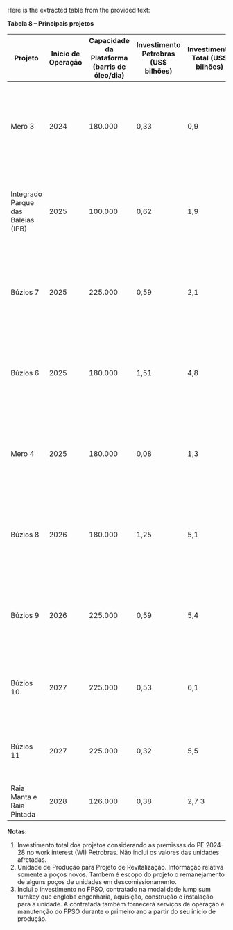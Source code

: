Here is the extracted table from the provided text:

**Tabela 8 – Principais projetos**

| Projeto               | Início de Operação | Capacidade da Plataforma (barris de óleo/dia) | Investimento Petrobras (US$ bilhões) | Investimento Total (US$ bilhões) | Parcela da Petrobras | Status                                                                 |
|----------------------|--------------------|------------------------------------------------|--------------------------------------|----------------------------------|----------------------|------------------------------------------------------------------------|
| Mero 3               | 2024               | 180.000                                        | 0,33                                 | 0,9                              | 38,6%                | Projeto em fase de execução com UEP em navegação para o Brasil. 11 poços perfurados e 10 completados. |
| Integrado Parque das Baleias (IPB) | 2025               | 100.000                                        | 0,62                                 | 1,9                              | 100%                 | Projeto em fase de execução com UEP em construção. 3 poços perfurados e 2 completados.² |
| Búzios 7             | 2025               | 225.000                                        | 0,59                                 | 2,1                              | 88,99%               | Projeto em fase de execução com UEP em construção. 7 poços perfurados e 5 completados. |
| Búzios 6             | 2025               | 180.000                                        | 1,51                                 | 4,8                              | 88,99%               | Projeto em fase de execução com UEP em construção. 5 poços perfurados e 3 completados. |
| Mero 4               | 2025               | 180.000                                        | 0,08                                 | 1,3                              | 38,6%                | Projeto em fase de execução com UEP em construção. 6 poços perfurados e 2 completados. |
| Búzios 8             | 2026               | 180.000                                        | 1,25                                 | 5,1                              | 88,99%               | Projeto em fase de execução com UEP em construção. 8 poços perfurados e 2 completados. |
| Búzios 9             | 2026               | 225.000                                        | 0,59                                 | 5,4                              | 88,99%               | Projeto em fase de execução com UEP em construção. 2 poços perfurados e 2 completados. |
| Búzios 10            | 2027               | 225.000                                        | 0,53                                 | 6,1                              | 88,99%               | Projeto em fase de execução com UEP em construção. 1 poço perfurado. |
| Búzios 11            | 2027               | 225.000                                        | 0,32                                 | 5,5                              | 88,99%               | Projeto em fase de execução com UEP em construção. 2 poços perfurados. |
| Raia Manta e Raia Pintada | 2028               | 126.000                                        | 0,38                                 | 2,7 3                            | 30%                  | Projeto em fase de execução. |

**Notas:**
1. Investimento total dos projetos considerando as premissas do PE 2024-28 no work interest (WI) Petrobras. Não inclui os valores das unidades afretadas.
2. Unidade de Produção para Projeto de Revitalização. Informação relativa somente a poços novos. Também é escopo do projeto o remanejamento de alguns poços de unidades em descomissionamento.
3. Inclui o investimento no FPSO, contratado na modalidade lump sum turnkey que engloba engenharia, aquisição, construção e instalação para a unidade. A contratada também fornecerá serviços de operação e manutenção do FPSO durante o primeiro ano a partir do seu início de produção.